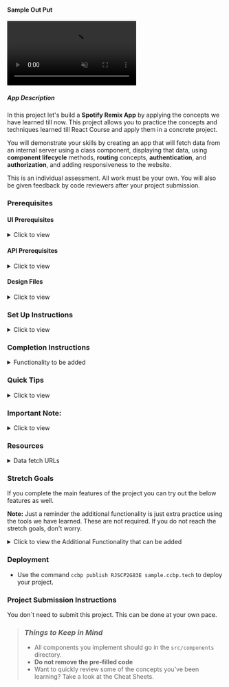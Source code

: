 #### Sample Out Put

<video loop="true" autoplay="autoplay" controls="controls" muted>
  <source src="https://res.cloudinary.com/dmd5feuh9/video/upload/v1635065309/githubpostvideo_phszg8.mp4" type="video/mp4" />
</video>

##### App Description

In this project let's build a **Spotify Remix App** by applying the concepts we have learned till now. This project allows you to practice the concepts and techniques learned till React Course and apply them in a concrete project.

You will demonstrate your skills by creating an app that will fetch data from an internal server using a class component, displaying that data, using **component lifecycle** methods, **routing** concepts, **authentication**, and **authorization**, and adding responsiveness to the website.

This is an individual assessment. All work must be your own. You will also be given feedback by code reviewers after your project submission.

### Prerequisites

#### UI Prerequisites

<details>
<summary>Click to view</summary>

- What is Figma?
  - Figma is a vector graphics editor and prototyping tool which is primarily web-based. You can check more info on the <a href="https://www.figma.com/" target="_blank">Website</a>.
- Create a Free account in Figma
  - Kindly follow the instructions as shown in <a href="https://www.youtube.com/watch?v=hrHL2VLMl7g&t=37s" target="_blank">this</a> video to create a Free Figma account.
- How to Check CSS in Figma?
  - Kindly follow the instructions as shown in <a href="https://www.youtube.com/watch?v=B242nuM3y2s" target="_blank">this</a> video to check CSS in the Figma screen.
- Export Images in Figma screen
  - Kindly follow the instructions as shown in <a href="https://www.youtube.com/watch?v=NpzL1MONwaw" target="_blank">this</a> video to export images from the Figma screen.
  - Check <a href="https://help.trydesignlab.com/hc/en-us/articles/360011010634-How-do-I-export-images-and-PDFs-from-Sketch-or-Figma-in-my-short-course-" target="_blank">this</a> reference docs to export images in Figma screen.

</details>

#### API Prerequisites

<details>
<summary>Click to view</summary>

- Kindly follow this <a href="https://levelup.gitconnected.com/how-to-build-a-spotify-player-with-react-in-15-minutes-7e01991bc4b6" target="_blank">website</a> for creating a spotify account and register your application.

- Refer to the below image to check your **CLIENT ID** : - <img src="https://assets.ccbp.in/frontend/content/react-js/spotify-remix-client-id-info-v0.png" alt="client id" style="width:400px, height:400px" />
</details>

#### Design Files

<details>
<summary>Click to view</summary>

- You can check the **Design Files** for different devices <a href="https://www.figma.com/file/VHD95fQXFwCmwRNyVKbDhz/Spotify_Remix?node-id=0%3A1" target="_blank">here</a>.

</details>

### Set Up Instructions

<details>
<summary>Click to view</summary>

- Download dependencies by running `npm install`
- Start up the app using `npm start`
</details>

### Completion Instructions

<details>
<summary>Functionality to be added</summary>

The app must have the following functionalities

- Login Route
  - Users should be able to log in/logout to their account.
- Users should be able to navigate to Profile/Home/YourMusic/Playlists routes using links in the sidebar.
- When the data is being fetched then the Loading view should be displayed to the user.
- Profile Route
  - Users should be able to see profile photo, name, and followers' details.
  - Users should be able to see the logout button.
  - Users should be able to see **PROFILE** highlighted in the sidebar.
- Home Route
  - Sidebar should contain the application title with logo, Profile, Home, Your Music, and Playlists button
  - Users should be able to navigate to the profile route when clicking on the **Spotify Remix** logo.
  - Users should be able to see a list of Featured Playlists (Ex: Editor Picks) based on the user country and name.
  - Users should be able to see the list of Categories (Ex: Genres and Moods).
  - Users should be able to see the list of New Releases based on the user country.
  - Users should be able to see **HOME** highlighted in the sidebar.
- Specific Playlist Details Route :
  - When a user clicks on any playlist in the list of featured playlists then the user should be able to see the list of songs in that playlist.
  - Users should be able the see the following details(Song Name, Artist Name, Duration of the song)
  - Users should be able to play the song
- Specific Category Playlists Details Route :
  - When a user clicks on any category in the list of categories then the user should be able to see the list of playlists in that category.
  - Users should be able to see the thumbnail and name of the playlist.
  - Specific Album Details Route :
  - When a user clicks on any Album in the list of New Releases then the user should be able to see that Album.
  - Users should be able to see the thumbnail and name of the Album.
  - Users should be able to see the song in that Album
  - Users should be able to play the song.
- Your Music Route
  - Users should be able to see the list of liked songs.
  - Users should be able to play the songs.
  - Users should be able to see Your Music highlighted in the sidebar.
- Playlists Route
  - Users should be able to see the list of your playlists (thumbnail, playlist name, number of tracks).
  - When a user clicks on any playlist in the list of your playlists then the users should be able to see the list of songs in that playlist.
  - Users should be able to see Playlists highlighted in the sidebar.
- When the users enter an invalid route in the URL then the Page not found Route should be displayed.

</details>

### Quick Tips

<details>
<summary>Click to view</summary>

- You can use Moment third party library to format the date
  - Moment <a href="https://www.npmjs.com/package/moment" target="_blank">Documentation</a>
- You can use <a href="https://developer.mozilla.org/en-US/docs/Web/HTML/Element/audio" target="_blank">HTML Audio tags</a> for building the Music Player
  - You can see this <a href="https://pointclearmedia.com/2020/08/27/css-styling-the-audio-element/" target="_blank">Documentation</a> for stylings

</details>

### Important Note:

<details>
<summary>Click to view</summary>

- When you want to showcase your application, you need to give access to users.
- To give access to users, follow these steps mentioned below

  - Open your app in the dashboard - <a href="https://developer.spotify.com/dashboard/applications" target="_blank">Dashboard Link</a>

  - Click the **USERS AND ACCESS** button

  <img src="https://assets.ccbp.in/frontend/content/react-js/spotify-remix-users-and-access-info-v0.png" alt="users and access" style="width:400px, height:400px" />

  - In the **USERS AND ACCESS** page, click the **ADD NEW USER** button to add a user to your application.

  <img src="https://assets.ccbp.in/frontend/content/react-js/spotify-remix-add-new-user-info-v0.png" alt="add new user" style="width:400px, height:400px" />

  - After clicking the **ADD NEW USER** button, a pop-up will be opened. In that pop-up, give the user details like name and email. Make sure you are providing the appropriate email.

  <img src="https://assets.ccbp.in/frontend/content/react-js/spotify-remix-add-new-user-pop-up-info.png" alt="pop up new user" style="width:400px, height:400px" />

  - Fill the details and save them, the user details will appear in the **USERS AND ACCESS** You can add a maximum of 25 users in development mode.

  <img src="https://assets.ccbp.in/frontend/content/react-js/spotify-remix-user-details-info.png" alt="user details" style="width:400px, height:400px" />

- Before deploying your project, change the redirect URL accordingly in `getRedirectURL` function from the path `src/components/LoginForm/index.js` which return when the condition is false

</details>

### Resources

<details>
<summary>Data fetch URLs</summary>

- Login Route:

  - **Note:** Already code has been Pre-filled, Kindly check the code in Login Form Component

    - You should use your Application clientID in place of **clientId** (Follow<a href="https://levelup.gitconnected.com/how-to-build-a-spotify-player-with-react-in-15-minutes-7e01991bc4b6" target="_blank">website</a> to create your own application clientID).
    - You can get the Redirect URL using `getRedirectURL` function. The `redirectUrl` value should be saved in the application's Redirect URIs (Follow this <a href="https://levelup.gitconnected.com/how-to-build-a-spotify-player-with-react-in-15-minutes-7e01991bc4b6" target="_blank">website</a> to save `redirectUrl` value in the application's Redirect URIs).
    - Add the URL which was given as a value for the variable `redirectUrl` to your Application Redirect URIs(Follow API Prerequisites to add Redirect URIs) to redirect after authentication success OR failure
    - When you click on the `LOG IN WITH SPOTIFY` button
      - If you didn’t log in to your Spotify account
        - It will take you to the Spotify login app to log in.
        - It will ask your credentials to log in
        - Once your login process is done it will redirect to the Terms page, and you need to click on the `Agree` button to get the access token.
      - If you’re already login to your Spotify account
        - It will directly redirect to the Terms page, and you need to click on the `Agree` button to get the access token.

  - Get Request Token:

    ```js
    'https://accounts.spotify.com/authorize?client_id=${clientId}&response_type=token&redirect_uri=${redirectUrl}&scope=user-read-private%20user-read-email%20playlist-read-private%20playlist-modify-public%20playlist-modify-private%20user-library-read%20user-library-modify%20user-follow-read%20user-follow-modify&state=34fFs29kd09&show_dialog=true'

    ```

    - Sample response object:

      ```json
      {
        "access_token": "BQBeseFFzfwpW_YaB8QrmT8vaYOb2Ka_uvgf8Q62jIasqo2Bna_bgyliY7N2I4sDB-e4oOv-ECUOfSg6aW_QBTCxTTsRMcCUbT3uHY79xCAFLkNakSXhb6kSS6HYzgXH3hSl9uKwXXHtR0IDvHpxLvcJxgTI1jFN7v-3_2B-O2KtntnagT2MgtrW-TGM3IWu-bczZdrqlZ3VmpyiOx81PKuDfNACR3zPVrjJ8po7jU55WcUF8j0_nWQQ6LShAWpoYzFq_OGQfTDBIwGEqg",
        "expires_in": "3600",
        "state": "34fFs29kd09",
        "token_type": "Bearer"
      }
      ```

- Profile Route:

  - **Note:** Get Access token from Cookies

    ```js
    "const token = Cookies.get('pa_token')"

    ```

  - Get User Information:

    ```js
    'https://api.spotify.com/v1/me'

    ```

  - Sample response object:

    ```json
    {
      "country": "IN",
      "display_name": "Bobby",
      "email": "padalavijayreddy@gmail.com",
      "explicit_content": {
        "filter_enabled": false,
        "filter_locked": false
      },
      "external_urls": {
        "spotify": "https://open.spotify.com/user/tel1grq8ely359wesuv83nezp"
      },
      "followers": {
        "href": null,
        "total": 0
      },
      "href": "https://api.spotify.com/v1/users/tel1grq8ely359wesuv83nezp",
      "id": "tel1grq8ely359wesuv83nezp",
      "images": [],
      "product": "open",
      "type": "user",
      "uri": "spotify:user:tel1grq8ely359wesuv83nezp"
    }
    ```

- Home Route:

  - **Note:**

    - Get Access token from Cookies
    - Get Country name and Time Stamp from Get User Information API

  - Format the Timestamp using a library called <a href="https://www.npmjs.com/package/moment" target="_blank">moment js</a>

    ```js
    "const timeStamp=moment(new Date()).format('YYYY-MM-DDTHH:00:00')"

    ```

  - Get Featured Playlists (Editors Pick):

    ```js
    'https://api.spotify.com/v1/browse/featured-playlists?country=${country}&timestamp=${timestamp}'

    ```

    - Sample response object:

    ```json
    {
        "message" : "Editor's picks",
        "playlists" : {
            "href" : "https://api.spotify.com/v1/browse/featured-playlists?country=IN&timestamp=2021-07-03T11%3A00%3A00&offset=0&limit=20",
            "items" : [
                {
                    "collaborative" : false,
                    "description" : "Hottest Bollywood R&B tunes!",
                    "external_urls" : {
                        "spotify" : "https://open.spotify.com/playlist/37i9dQZF1DXdSavJjIP6Fb"
                    },
                    "href" : "https://api.spotify.com/v1/playlists/37i9dQZF1DXdSavJjIP6Fb",
                    "id" : "37i9dQZF1DXdSavJjIP6Fb",
                    "images" : [ {
                        "height" : null,
                        "url" : "https://i.scdn.co/image/ab67706f000000036caf8c414e0b49f1b5be3e91",
                        "width" : null
                    } ],
                    "name" : "Bollywood R&B",
                    "owner" : {
                        "display_name" : "Spotify",
                        "external_urls" : {
                        "spotify" : "https://open.spotify.com/user/spotify"
                        },
                        "href" : "https://api.spotify.com/v1/users/spotify",
                        "id" : "spotify",
                        "type" : "user",
                        "uri" : "spotify:user:spotify"
                    },
                    "primary_color" : null,
                    "public" : null,
                    "snapshot_id" : "MTYyMzgyNjY1NCwwMDAwMDAxMDAwMDAwMTdhMTM5YzY0NzAwMDAwMDE3MTM0MmFmMTgz",
                    "tracks" : {
                        "href" : "https://api.spotify.com/v1/playlists/37i9dQZF1DXdSavJjIP6Fb/tracks",
                        "total" : 30
                    },
                    "type" : "playlist",
                    "uri" : "spotify:playlist:37i9dQZF1DXdSavJjIP6Fb"
                },
                ....
            ],
            "limit" : 20,
            "next" : null,
            "offset" : 0,
            "previous" : null,
            "total" : 15
        }
    }
    ```

  - Get Browse Categories (Genres & Moods):

  ```js
  'https://api.spotify.com/v1/browse/categories'

  ```

  - Sample response object:

  ```json
  {
      "categories" : {
          "href" : "https://api.spotify.com/v1/browse/categories?offset=0&limit=20",
          "items" : [
              {
                  "href" : "https://api.spotify.com/v1/browse/categories/toplists",
                  "icons" : [ {
                      "height" : 275,
                      "url" : "https://t.scdn.co/media/derived/toplists_11160599e6a04ac5d6f2757f5511778f_0_0_275_275.jpg",
                      "width" : 275
                  } ],
                  "id" : "toplists",
                  "name" : "Top Lists"
              },
              ....
          ],
          "limit" : 20,
          "next" : "https://api.spotify.com/v1/browse/categories?offset=20&limit=20",
          "offset" : 0,
          "previous" : null,
          "total" : 58
      }
  }
  ```

  - Get New Releases:

    - **Note:** Get User Country Code from getting User Information API

  ```js
  'https://api.spotify.com/v1/browse/new-releases?country=${getUserCountry}'

  ```

  - Sample response object:

  ```json
      {
          "albums" : {
              "href" : "https://api.spotify.com/v1/browse/new-releases?country=IN&offset=0&limit=20",
              "items" : [
                  {
                      "album_type" : "single",
                      "artists" : [ {
                          "external_urls" : {
                          "spotify" : "https://open.spotify.com/artist/7gXy60xRcwYujBFoYHnR2O"
                          },
                          "href" : "https://api.spotify.com/v1/artists/7gXy60xRcwYujBFoYHnR2O",
                          "id" : "7gXy60xRcwYujBFoYHnR2O",
                          "name" : "Big Red Machine",
                          "type" : "artist",
                          "uri" : "spotify:artist:7gXy60xRcwYujBFoYHnR2O"
                      }, {
                          "external_urls" : {
                          "spotify" : "https://open.spotify.com/artist/06HL4z0CvFAxyc27GXpf02"
                          },
                          "href" : "https://api.spotify.com/v1/artists/06HL4z0CvFAxyc27GXpf02",
                          "id" : "06HL4z0CvFAxyc27GXpf02",
                          "name" : "Taylor Swift",
                          "type" : "artist",
                          "uri" : "spotify:artist:06HL4z0CvFAxyc27GXpf02"
                      } ],
                      "available_markets" : [ "AD", "AE", "AG", "AL", "AM", "AO", "AR", "AT", "AU", "AZ", "BA", "BB", "BD", "BE", "BF", "BG", "BH", "BI", "BJ", "BN", "BO", "BR", "BS", "BT", "BW", "BY", "BZ", "CA", "CH", "CI", "CL", "CM", "CO", "CR", "CV", "CW", "CY", "CZ", "DE", "DJ", "DK", "DM", "DO", "DZ", "EC", "EE", "EG", "ES", "FI", "FJ", "FM", "FR", "GA", "GB", "GD", "GE", "GH", "GM", "GN", "GQ", "GR", "GT", "GW", "GY", "HK", "HN", "HR", "HT", "HU", "ID", "IE", "IL", "IN", "IS", "IT", "JM", "JO", "JP", "KE", "KG", "KH", "KI", "KM", "KN", "KR", "KW", "KZ", "LA", "LB", "LC", "LI", "LK", "LR", "LS", "LT", "LU", "LV", "MA", "MC", "MD", "ME", "MG", "MH", "MK", "ML", "MN", "MO", "MR", "MT", "MU", "MV", "MW", "MX", "MY", "MZ", "NA", "NE", "NG", "NI", "NL", "NO", "NP", "NR", "NZ", "OM", "PA", "PE", "PG", "PH", "PK", "PL", "PS", "PT", "PW", "PY", "QA", "RO", "RS", "RU", "RW", "SA", "SB", "SC", "SE", "SG", "SI", "SK", "SL", "SM", "SN", "SR", "ST", "SV", "SZ", "TD", "TG", "TH", "TL", "TN", "TO", "TR", "TT", "TV", "TW", "TZ", "UA", "UG", "US", "UY", "UZ", "VC", "VN", "VU", "WS", "XK", "ZA", "ZM", "ZW" ],
                      "external_urls" : {
                          "spotify" : "https://open.spotify.com/album/4kD0pFwhEjEiF9pwUwkpNo"
                      },
                      "href" : "https://api.spotify.com/v1/albums/4kD0pFwhEjEiF9pwUwkpNo",
                      "id" : "4kD0pFwhEjEiF9pwUwkpNo",
                      "images" : [ {
                          "height" : 640,
                          "url" : "https://i.scdn.co/image/ab67616d0000b273b8abc4de41be8b3158a4ef40",
                          "width" : 640
                      }, {
                          "height" : 300,
                          "url" : "https://i.scdn.co/image/ab67616d00001e02b8abc4de41be8b3158a4ef40",
                          "width" : 300
                      }, {
                          "height" : 64,
                          "url" : "https://i.scdn.co/image/ab67616d00004851b8abc4de41be8b3158a4ef40",
                          "width" : 64
                      } ],
                      "name" : "Renegade (feat. Taylor Swift)",
                      "release_date" : "2021-07-02",
                      "release_date_precision" : "day",
                      "total_tracks" : 3,
                      "type" : "album",
                      "uri" : "spotify:album:4kD0pFwhEjEiF9pwUwkpNo"
                  },
                  ....
              ],
              "limit" : 20,
              "next" : "https://api.spotify.com/v1/browse/new-releases?country=IN&offset=20&limit=20",
              "offset" : 0,
              "previous" : null,
              "total" : 100
      }
  ```

- Specific Playlist Details Route :

  - **Note:** The value of the API id should be the `id` value of each playlist

    ```js
    'https://api.spotify.com/v1/users/spotify/playlists/${id}'

    ```

    - Sample response object:

    ```json
    {
        "collaborative" : false,
        "description": "From India to MENA, these hits will make you dance.",
        "external_urls" : {
            "spotify" : "https://open.spotify.com/playlist/37i9dQZF1DX7cLxqtNO3zl"
        },
        "followers" : {
            "href" : null,
            "total" : 47628
        },
        "href" : "https://api.spotify.com/v1/playlists/37i9dQZF1DX7cLxqtNO3zl",
        "id" : "37i9dQZF1DX7cLxqtNO3zl",
        "images" : [ {
            "height" : null,
            "url" : "https://i.scdn.co/image/ab67706f0000000384696e0bd9318a598cc9373d",
            "width" : null
        } ],
        "name" : "Bollywood Araby",
        "owner" : {
            "display_name" : "Spotify",
            "external_urls" : {
            "spotify" : "https://open.spotify.com/user/spotify"
            },
            "href" : "https://api.spotify.com/v1/users/spotify",
            "id" : "spotify",
            "type" : "user",
            "uri" : "spotify:user:spotify"
        },
        "primary_color" : "#ffffff",
        "public" : false,
        "snapshot_id" : "MTYyNTI5NDQ3MiwwMDAwMDAwMGJiYzUwMjlhMGNjZWVlYTgxYTUyY2I0MTc1MjBjMmUy",
        "tracks" : {
            "href" : "https://api.spotify.com/v1/playlists/37i9dQZF1DX7cLxqtNO3zl/tracks?offset=0&limit=100",
            "items" : [
                {
                    "added_at" : "2021-06-03T19:23:39Z",
                    "added_by" : {
                        "external_urls" : {
                        "spotify" : "https://open.spotify.com/user/"
                        },
                        "href" : "https://api.spotify.com/v1/users/",
                        "id" : "",
                        "type" : "user",
                        "uri" : "spotify:user:"
                    },
                    "is_local" : false,
                    "primary_color" : null,
                    "track" : {
                        "album" : {
                        "album_type" : "single",
                        "artists" : [ {
                            "external_urls" : {
                            "spotify" : "https://open.spotify.com/artist/0LyfQWJT6nXafLPZqxe9Of"
                            },
                            "href" : "https://api.spotify.com/v1/artists/0LyfQWJT6nXafLPZqxe9Of",
                            "id" : "0LyfQWJT6nXafLPZqxe9Of",
                            "name" : "Various Artists",
                            "type" : "artist",
                            "uri" : "spotify:artist:0LyfQWJT6nXafLPZqxe9Of"
                        } ],
                        "available_markets" : [ "AD", "AE", "AG", "AL", "AM", "AO", "AR", "AT", "AU", "AZ", "BA", "BB", "BD", "BE", "BF", "BG", "BH", "BI", "BJ", "BN", "BO", "BR", "BS", "BT", "BW", "BY", "BZ", "CA", "CH", "CI", "CL", "CM", "CO", "CR", "CV", "CW", "CY", "CZ", "DE", "DJ", "DK", "DM", "DO", "DZ", "EC", "EE", "EG", "ES", "FI", "FJ", "FM", "FR", "GA", "GB", "GD", "GE", "GH", "GM", "GN", "GQ", "GR", "GT", "GW", "GY", "HK", "HN", "HR", "HT", "HU", "ID", "IE", "IL", "IN", "IS", "IT", "JM", "JO", "JP", "KE", "KG", "KH", "KI", "KM", "KN", "KR", "KW", "KZ", "LA", "LB", "LC", "LI", "LK", "LR", "LS", "LT", "LU", "LV", "MA", "MC", "MD", "ME", "MG", "MH", "MK", "ML", "MN", "MO", "MR", "MT", "MU", "MV", "MW", "MX", "MY", "MZ", "NA", "NE", "NG", "NI", "NL", "NO", "NP", "NR", "NZ", "OM", "PA", "PE", "PG", "PH", "PK", "PL", "PS", "PT", "PW", "PY", "QA", "RO", "RS", "RU", "RW", "SA", "SB", "SC", "SE", "SG", "SI", "SK", "SL", "SM", "SN", "SR", "ST", "SV", "SZ", "TD", "TG", "TH", "TL", "TN", "TO", "TR", "TT", "TV", "TW", "TZ", "UA", "UG", "US", "UY", "UZ", "VC", "VN", "VU", "WS", "XK", "ZA", "ZM", "ZW" ],
                        "external_urls" : {
                            "spotify" : "https://open.spotify.com/album/7IfUPFe5MSwcAp2Vw8ohF5"
                        },
                        "href" : "https://api.spotify.com/v1/albums/7IfUPFe5MSwcAp2Vw8ohF5",
                        "id" : "7IfUPFe5MSwcAp2Vw8ohF5",
                        "images" : [ {
                            "height" : 640,
                            "url" : "https://i.scdn.co/image/ab67616d0000b273bd04f8c4ddaa8586e3f1505d",
                            "width" : 640
                        }, {
                            "height" : 300,
                            "url" : "https://i.scdn.co/image/ab67616d00001e02bd04f8c4ddaa8586e3f1505d",
                            "width" : 300
                        }, {
                            "height" : 64,
                            "url" : "https://i.scdn.co/image/ab67616d00004851bd04f8c4ddaa8586e3f1505d",
                            "width" : 64
                        } ],
                        "name" : "BurjKhalifa (From \"Laxmii\")",
                        "release_date" : "2020-10-18",
                        "release_date_precision" : "day",
                        "total_tracks" : 1,
                        "type" : "album",
                        "uri" : "spotify:album:7IfUPFe5MSwcAp2Vw8ohF5"
                        },
                        "artists" : [ {
                        "external_urls" : {
                            "spotify" : "https://open.spotify.com/artist/5EXIQQjCaCnRPJ68SxYURB"
                        },
                        "href" : "https://api.spotify.com/v1/artists/5EXIQQjCaCnRPJ68SxYURB",
                        "id" : "5EXIQQjCaCnRPJ68SxYURB",
                        "name" : "Shashi",
                        "type" : "artist",
                        "uri" : "spotify:artist:5EXIQQjCaCnRPJ68SxYURB"
                        }, {
                        "external_urls" : {
                            "spotify" : "https://open.spotify.com/artist/6xElGyunMSlnuJ2vabDUWA"
                        },
                        "href" : "https://api.spotify.com/v1/artists/6xElGyunMSlnuJ2vabDUWA",
                        "id" : "6xElGyunMSlnuJ2vabDUWA",
                        "name" : "DJ Khushi",
                        "type" : "artist",
                        "uri" : "spotify:artist:6xElGyunMSlnuJ2vabDUWA"
                        }, {
                        "external_urls" : {
                            "spotify" : "https://open.spotify.com/artist/3tPQOjkxO3mrYrrgkTeXgH"
                        },
                        "href" : "https://api.spotify.com/v1/artists/3tPQOjkxO3mrYrrgkTeXgH",
                        "id" : "3tPQOjkxO3mrYrrgkTeXgH",
                        "name" : "Nikhita Gandhi",
                        "type" : "artist",
                        "uri" : "spotify:artist:3tPQOjkxO3mrYrrgkTeXgH"
                        }, {
                        "external_urls" : {
                            "spotify" : "https://open.spotify.com/artist/4x4Q6d60hC0ZuLloMeCLoS"
                        },
                        "href" : "https://api.spotify.com/v1/artists/4x4Q6d60hC0ZuLloMeCLoS",
                        "id" : "4x4Q6d60hC0ZuLloMeCLoS",
                        "name" : "Madhubanti",
                        "type" : "artist",
                        "uri" : "spotify:artist:4x4Q6d60hC0ZuLloMeCLoS"
                        } ],
                        "available_markets" : [ "AD", "AE", "AG", "AL", "AM", "AO", "AR", "AT", "AU", "AZ", "BA", "BB", "BD", "BE", "BF", "BG", "BH", "BI", "BJ", "BN", "BO", "BR", "BS", "BT", "BW", "BY", "BZ", "CA", "CH", "CI", "CL", "CM", "CO", "CR", "CV", "CW", "CY", "CZ", "DE", "DJ", "DK", "DM", "DO", "DZ", "EC", "EE", "EG", "ES", "FI", "FJ", "FM", "FR", "GA", "GB", "GD", "GE", "GH", "GM", "GN", "GQ", "GR", "GT", "GW", "GY", "HK", "HN", "HR", "HT", "HU", "ID", "IE", "IL", "IN", "IS", "IT", "JM", "JO", "JP", "KE", "KG", "KH", "KI", "KM", "KN", "KR", "KW", "KZ", "LA", "LB", "LC", "LI", "LK", "LR", "LS", "LT", "LU", "LV", "MA", "MC", "MD", "ME", "MG", "MH", "MK", "ML", "MN", "MO", "MR", "MT", "MU", "MV", "MW", "MX", "MY", "MZ", "NA", "NE", "NG", "NI", "NL", "NO", "NP", "NR", "NZ", "OM", "PA", "PE", "PG", "PH", "PK", "PL", "PS", "PT", "PW", "PY", "QA", "RO", "RS", "RU", "RW", "SA", "SB", "SC", "SE", "SG", "SI", "SK", "SL", "SM", "SN", "SR", "ST", "SV", "SZ", "TD", "TG", "TH", "TL", "TN", "TO", "TR", "TT", "TV", "TW", "TZ", "UA", "UG", "US", "UY", "UZ", "VC", "VN", "VU", "WS", "XK", "ZA", "ZM", "ZW" ],
                        "disc_number" : 1,
                        "duration_ms" : 187570,
                        "episode" : false,
                        "explicit" : false,
                        "external_ids" : {
                        "isrc" : "INZ031408360"
                        },
                        "external_urls" : {
                        "spotify" : "https://open.spotify.com/track/3ZVKI8jix6PjEFx2xFBFhz"
                        },
                        "href" : "https://api.spotify.com/v1/tracks/3ZVKI8jix6PjEFx2xFBFhz",
                        "id" : "3ZVKI8jix6PjEFx2xFBFhz",
                        "is_local" : false,
                        "name" : "BurjKhalifa (From \"Laxmii\")",
                        "popularity" : 67,
                        "preview_url" : "https://p.scdn.co/mp3-preview/db40ab496ac6cbfdc8b87e8ecf2032b18073b1e5?cid=f25d283eae8046588034aee0a42c0f31",
                        "track" : true,
                        "track_number" : 1,
                        "type" : "track",
                        "uri" : "spotify:track:3ZVKI8jix6PjEFx2xFBFhz"
                    },
                    "video_thumbnail" : {
                        "url" : null
                    }
                },
                ....
            ],
            "limit" : 100,
            "next" : null,
            "offset" : 0,
            "previous" : null,
            "total" : 50
            },
        "type" : "playlist",
        "uri" : "spotify:playlist:37i9dQZF1DX7cLxqtNO3zl"
    }
    ```

    - You can get the song url from the key `preview_url`. this key value is present inside items object that is received as a part of the response for the Specific Playlist API

    - For example in above response

    ```json
        {
        ....
        "tracks" : {
            ....
            "items" : [
                {
                    ....
                    "track" : {
                        ....
                        "preview_url" : "https://p.scdn.co/mp3-preview/db40ab496ac6cbfdc8b87e8ecf2032b18073b1e5?cid=f25d283eae8046588034aee0a42c0f31",
                        ....
                    },
                    ....
                },
                ....
            ],
            ....
            },
            ....
    }
    ```

- Specific Category Playlists Details Route :

  - **Note:**

    - The value of the category id should be given in the place of `id`

  - Get User Country Code from Get UserInfo API

    ```js
    'https://api.spotify.com/v1/browse/categories/${id}/playlists?country=${getUserCountry}'

    ```

    - Sample response object:

    ```json
    {
        "playlists" : {
            "href" : "https://api.spotify.com/v1/browse/categories/toplists/playlists?country=IN&offset=0&limit=20",
            "items" : [
                {
                    "collaborative" : false,
                    "description": "Doja Cat & The Weeknd are on top of the Hottest 50!",
                    "external_urls" : {
                        "spotify" : "https://open.spotify.com/playlist/37i9dQZF1DXcBWIGoYBM5M"
                    },
                    "href" : "https://api.spotify.com/v1/playlists/37i9dQZF1DXcBWIGoYBM5M",
                    "id" : "37i9dQZF1DXcBWIGoYBM5M",
                    "images" : [ {
                        "height" : null,
                        "url" : "https://i.scdn.co/image/ab67706f0000000324cee63f23e9ec905dbcb3b0",
                        "width" : null
                    } ],
                    "name" : "Today's Top Hits",
                    "owner" : {
                        "display_name" : "Spotify",
                        "external_urls" : {
                        "spotify" : "https://open.spotify.com/user/spotify"
                        },
                        "href" : "https://api.spotify.com/v1/users/spotify",
                        "id" : "spotify",
                        "type" : "user",
                        "uri" : "spotify:user:spotify"
                    },
                    "primary_color" : null,
                    "public" : null,
                    "snapshot_id" : "MTYyNTE5ODQwMCwwMDAwMDRjMTAwMDAwMTdhNjU1ZjkyY2YwMDAwMDE3YTY0OWRhYmYw",
                    "tracks" : {
                        "href" : "https://api.spotify.com/v1/playlists/37i9dQZF1DXcBWIGoYBM5M/tracks",
                        "total" : 50
                    },
                    "type" : "playlist",
                    "uri" : "spotify:playlist:37i9dQZF1DXcBWIGoYBM5M"
                },
                ....
            ],
            "limit" : 20,
            "next" : null,
            "offset" : 0,
            "previous" : null,
            "total" : 13
        }
    }
    ```

- Specific Album Details Route :

  - **Note:** The value of the album id should be given in the place of `id`

    ```js
    'https://api.spotify.com/v1/albums/${id}'

    ```

    - Sample response object:

    ```json
    {
        "album_type" : "single",
        "artists" : [
            {
                "external_urls" : {
                "spotify" : "https://open.spotify.com/artist/7gXy60xRcwYujBFoYHnR2O"
                },
                "href" : "https://api.spotify.com/v1/artists/7gXy60xRcwYujBFoYHnR2O",
                "id" : "7gXy60xRcwYujBFoYHnR2O",
                "name" : "Big Red Machine",
                "type" : "artist",
                "uri" : "spotify:artist:7gXy60xRcwYujBFoYHnR2O"
            },
            ....
        ],
        "available_markets" : [ "AD", "AE", "AG", "AL", "AM", "AO", "AR", "AT", "AU", "AZ", "BA", "BB", "BD", "BE", "BF", "BG", "BH", "BI", "BJ", "BN", "BO", "BR", "BS", "BT", "BW", "BY", "BZ", "CA", "CH", "CI", "CL", "CM", "CO", "CR", "CV", "CW", "CY", "CZ", "DE", "DJ", "DK", "DM", "DO", "DZ", "EC", "EE", "EG", "ES", "FI", "FJ", "FM", "FR", "GA", "GB", "GD", "GE", "GH", "GM", "GN", "GQ", "GR", "GT", "GW", "GY", "HK", "HN", "HR", "HT", "HU", "ID", "IE", "IL", "IN", "IS", "IT", "JM", "JO", "JP", "KE", "KG", "KH", "KI", "KM", "KN", "KR", "KW", "KZ", "LA", "LB", "LC", "LI", "LK", "LR", "LS", "LT", "LU", "LV", "MA", "MC", "MD", "ME", "MG", "MH", "MK", "ML", "MN", "MO", "MR", "MT", "MU", "MV", "MW", "MX", "MY", "MZ", "NA", "NE", "NG", "NI", "NL", "NO", "NP", "NR", "NZ", "OM", "PA", "PE", "PG", "PH", "PK", "PL", "PS", "PT", "PW", "PY", "QA", "RO", "RS", "RU", "RW", "SA", "SB", "SC", "SE", "SG", "SI", "SK", "SL", "SM", "SN", "SR", "ST", "SV", "SZ", "TD", "TG", "TH", "TL", "TN", "TO", "TR", "TT", "TV", "TW", "TZ", "UA", "UG", "US", "UY", "UZ", "VC", "VN", "VU", "WS", "XK", "ZA", "ZM", "ZW" ],
        "copyrights" : [ {
            "text" : "2021 Jagjaguwar / 37d03d",
            "type" : "C"
        }, {
            "text" : "2021 Jagjaguwar / 37d03d",
            "type" : "P"
        } ],
        "external_ids" : {
            "upc" : "617308011296"
        },
        "external_urls" : {
            "spotify" : "https://open.spotify.com/album/4kD0pFwhEjEiF9pwUwkpNo"
        },
        "genres" : [ ],
        "href" : "https://api.spotify.com/v1/albums/4kD0pFwhEjEiF9pwUwkpNo",
        "id" : "4kD0pFwhEjEiF9pwUwkpNo",
        "images" : [ {
            "height" : 640,
            "url" : "https://i.scdn.co/image/ab67616d0000b273b8abc4de41be8b3158a4ef40",
            "width" : 640
        }, {
            "height" : 300,
            "url" : "https://i.scdn.co/image/ab67616d00001e02b8abc4de41be8b3158a4ef40",
            "width" : 300
        }, {
            "height" : 64,
            "url" : "https://i.scdn.co/image/ab67616d00004851b8abc4de41be8b3158a4ef40",
            "width" : 64
        } ],
        "label" : "Jagjaguwar",
        "name" : "Renegade (feat. Taylor Swift)",
        "popularity" : 0,
        "release_date" : "2021-07-02",
        "release_date_precision" : "day",
        "total_tracks" : 3,
        "tracks" : {
            "href" : "https://api.spotify.com/v1/albums/4kD0pFwhEjEiF9pwUwkpNo/tracks?offset=0&limit=50",
            "items" : [
                {
                    "artists" : [ {
                        "external_urls" : {
                        "spotify" : "https://open.spotify.com/artist/7gXy60xRcwYujBFoYHnR2O"
                        },
                        "href" : "https://api.spotify.com/v1/artists/7gXy60xRcwYujBFoYHnR2O",
                        "id" : "7gXy60xRcwYujBFoYHnR2O",
                        "name" : "Big Red Machine",
                        "type" : "artist",
                        "uri" : "spotify:artist:7gXy60xRcwYujBFoYHnR2O"
                    }, {
                        "external_urls" : {
                        "spotify" : "https://open.spotify.com/artist/06HL4z0CvFAxyc27GXpf02"
                        },
                        "href" : "https://api.spotify.com/v1/artists/06HL4z0CvFAxyc27GXpf02",
                        "id" : "06HL4z0CvFAxyc27GXpf02",
                        "name" : "Taylor Swift",
                        "type" : "artist",
                        "uri" : "spotify:artist:06HL4z0CvFAxyc27GXpf02"
                    } ],
                    "available_markets" : [ "AD", "AE", "AG", "AL", "AM", "AO", "AR", "AT", "AU", "AZ", "BA", "BB", "BD", "BE", "BF", "BG", "BH", "BI", "BJ", "BN", "BO", "BR", "BS", "BT", "BW", "BY", "BZ", "CA", "CH", "CI", "CL", "CM", "CO", "CR", "CV", "CW", "CY", "CZ", "DE", "DJ", "DK", "DM", "DO", "DZ", "EC", "EE", "EG", "ES", "FI", "FJ", "FM", "FR", "GA", "GB", "GD", "GE", "GH", "GM", "GN", "GQ", "GR", "GT", "GW", "GY", "HK", "HN", "HR", "HT", "HU", "ID", "IE", "IL", "IN", "IS", "IT", "JM", "JO", "JP", "KE", "KG", "KH", "KI", "KM", "KN", "KR", "KW", "KZ", "LA", "LB", "LC", "LI", "LK", "LR", "LS", "LT", "LU", "LV", "MA", "MC", "MD", "ME", "MG", "MH", "MK", "ML", "MN", "MO", "MR", "MT", "MU", "MV", "MW", "MX", "MY", "MZ", "NA", "NE", "NG", "NI", "NL", "NO", "NP", "NR", "NZ", "OM", "PA", "PE", "PG", "PH", "PK", "PL", "PS", "PT", "PW", "PY", "QA", "RO", "RS", "RU", "RW", "SA", "SB", "SC", "SE", "SG", "SI", "SK", "SL", "SM", "SN", "SR", "ST", "SV", "SZ", "TD", "TG", "TH", "TL", "TN", "TO", "TR", "TT", "TV", "TW", "TZ", "UA", "UG", "US", "UY", "UZ", "VC", "VN", "VU", "WS", "XK", "ZA", "ZM", "ZW" ],
                    "disc_number" : 1,
                    "duration_ms" : 254466,
                    "explicit" : false,
                    "external_urls" : {
                        "spotify" : "https://open.spotify.com/track/1aU1wpYBSpP0M6IiihY5Ue"
                    },
                    "href" : "https://api.spotify.com/v1/tracks/1aU1wpYBSpP0M6IiihY5Ue",
                    "id" : "1aU1wpYBSpP0M6IiihY5Ue",
                    "is_local" : false,
                    "name" : "Renegade (feat. Taylor Swift)",
                    "preview_url" : "https://p.scdn.co/mp3-preview/e3b1851865f3ee5f213dfd8d950e344e6b14ec8c?cid=f25d283eae8046588034aee0a42c0f31",
                    "track_number" : 1,
                    "type" : "track",
                    "uri" : "spotify:track:1aU1wpYBSpP0M6IiihY5Ue"
                },
                ....
            ],
            "limit" : 50,
            "next" : null,
            "offset" : 0,
            "previous" : null,
            "total" : 3
        },
        "type" : "album",
        "uri" : "spotify:album:4kD0pFwhEjEiF9pwUwkpNo"
    }
    ```

- Your Music Route :

  - **Note:** In this API you will get your liked songs as response, you should like a few songs in your account to see the list of liked songs, you can access the list of liked songs from the response using the key `items`.

  ```js
  'https://api.spotify.com/v1/me/tracks'

  ```

  - Sample response object:

  ```json
  {
      "href" : "https://api.spotify.com/v1/me/tracks?offset=0&limit=20",
      "items" : [
          {
              "added_at" : "2021-07-02T09:42:53Z",
              "track" : {
              "album" : {
                  "album_type" : "single",
                  "artists" : [ {
                  "external_urls" : {
                      "spotify" : "https://open.spotify.com/artist/4A2XSc4OJjuPY4l6NjnrDj"
                  },
                  "href" : "https://api.spotify.com/v1/artists/4A2XSc4OJjuPY4l6NjnrDj",
                  "id" : "4A2XSc4OJjuPY4l6NjnrDj",
                  "name" : "Ram Miriyala",
                  "type" : "artist",
                  "uri" : "spotify:artist:4A2XSc4OJjuPY4l6NjnrDj"
                  } ],
                  "available_markets" : [ "AD", "AE", "AG", "AL", "AM", "AO", "AR", "AT", "AU", "AZ", "BA", "BB", "BD", "BE", "BF", "BG", "BH", "BI", "BJ", "BN", "BO", "BR", "BS", "BT", "BW", "BY", "BZ", "CA", "CH", "CI", "CL", "CM", "CO", "CR", "CV", "CW", "CY", "CZ", "DE", "DJ", "DK", "DM", "DO", "DZ", "EC", "EE", "EG", "ES", "FI", "FJ", "FM", "FR", "GA", "GB", "GD", "GE", "GH", "GM", "GN", "GQ", "GR", "GT", "GW", "GY", "HK", "HN", "HR", "HT", "HU", "ID", "IE", "IL", "IN", "IS", "IT", "JM", "JO", "JP", "KE", "KG", "KH", "KI", "KM", "KN", "KR", "KW", "KZ", "LA", "LB", "LC", "LI", "LK", "LR", "LS", "LT", "LU", "LV", "MA", "MC", "MD", "ME", "MG", "MH", "MK", "ML", "MN", "MO", "MR", "MT", "MU", "MV", "MW", "MX", "MY", "MZ", "NA", "NE", "NG", "NI", "NL", "NO", "NP", "NR", "NZ", "OM", "PA", "PE", "PG", "PH", "PK", "PL", "PS", "PT", "PW", "PY", "QA", "RO", "RS", "RU", "RW", "SA", "SB", "SC", "SE", "SG", "SI", "SK", "SL", "SM", "SN", "SR", "ST", "SV", "SZ", "TD", "TG", "TH", "TL", "TN", "TO", "TR", "TT", "TV", "TW", "TZ", "UA", "UG", "US", "UY", "UZ", "VC", "VN", "VU", "WS", "XK", "ZA", "ZM", "ZW" ],
                  "external_urls" : {
                  "spotify" : "https://open.spotify.com/album/16FbjE4zTKmqoa9DOt4lrs"
                  },
                  "href" : "https://api.spotify.com/v1/albums/16FbjE4zTKmqoa9DOt4lrs",
                  "id" : "16FbjE4zTKmqoa9DOt4lrs",
                  "images" : [ {
                  "height" : 640,
                  "url" : "https://i.scdn.co/image/ab67616d0000b27322f35b0b1851208dd08f4a78",
                  "width" : 640
                  }, {
                  "height" : 300,
                  "url" : "https://i.scdn.co/image/ab67616d00001e0222f35b0b1851208dd08f4a78",
                  "width" : 300
                  }, {
                  "height" : 64,
                  "url" : "https://i.scdn.co/image/ab67616d0000485122f35b0b1851208dd08f4a78",
                  "width" : 64
                  } ],
                  "name" : "Gully Rowdy",
                  "release_date" : "2021-05-07",
                  "release_date_precision" : "day",
                  "total_tracks" : 1,
                  "type" : "album",
                  "uri" : "spotify:album:16FbjE4zTKmqoa9DOt4lrs"
              },
              "artists" : [ {
                  "external_urls" : {
                  "spotify" : "https://open.spotify.com/artist/4A2XSc4OJjuPY4l6NjnrDj"
                  },
                  "href" : "https://api.spotify.com/v1/artists/4A2XSc4OJjuPY4l6NjnrDj",
                  "id" : "4A2XSc4OJjuPY4l6NjnrDj",
                  "name" : "Ram Miriyala",
                  "type" : "artist",
                  "uri" : "spotify:artist:4A2XSc4OJjuPY4l6NjnrDj"
              } ],
              "available_markets" : [ "AD", "AE", "AG", "AL", "AM", "AO", "AR", "AT", "AU", "AZ", "BA", "BB", "BD", "BE", "BF", "BG", "BH", "BI", "BJ", "BN", "BO", "BR", "BS", "BT", "BW", "BY", "BZ", "CA", "CH", "CI", "CL", "CM", "CO", "CR", "CV", "CW", "CY", "CZ", "DE", "DJ", "DK", "DM", "DO", "DZ", "EC", "EE", "EG", "ES", "FI", "FJ", "FM", "FR", "GA", "GB", "GD", "GE", "GH", "GM", "GN", "GQ", "GR", "GT", "GW", "GY", "HK", "HN", "HR", "HT", "HU", "ID", "IE", "IL", "IN", "IS", "IT", "JM", "JO", "JP", "KE", "KG", "KH", "KI", "KM", "KN", "KR", "KW", "KZ", "LA", "LB", "LC", "LI", "LK", "LR", "LS", "LT", "LU", "LV", "MA", "MC", "MD", "ME", "MG", "MH", "MK", "ML", "MN", "MO", "MR", "MT", "MU", "MV", "MW", "MX", "MY", "MZ", "NA", "NE", "NG", "NI", "NL", "NO", "NP", "NR", "NZ", "OM", "PA", "PE", "PG", "PH", "PK", "PL", "PS", "PT", "PW", "PY", "QA", "RO", "RS", "RU", "RW", "SA", "SB", "SC", "SE", "SG", "SI", "SK", "SL", "SM", "SN", "SR", "ST", "SV", "SZ", "TD", "TG", "TH", "TL", "TN", "TO", "TR", "TT", "TV", "TW", "TZ", "UA", "UG", "US", "UY", "UZ", "VC", "VN", "VU", "WS", "XK", "ZA", "ZM", "ZW" ],
              "disc_number" : 1,
              "duration_ms" : 226083,
              "explicit" : false,
              "external_ids" : {
                  "isrc" : "INM5B2107760"
              },
              "external_urls" : {
                  "spotify" : "https://open.spotify.com/track/6qNCPMFrXaeVQuA3QFZ4F1"
              },
              "href" : "https://api.spotify.com/v1/tracks/6qNCPMFrXaeVQuA3QFZ4F1",
              "id" : "6qNCPMFrXaeVQuA3QFZ4F1",
              "is_local" : false,
              "name" : "Puttene Prema",
              "popularity" : 47,
              "preview_url" : "https://p.scdn.co/mp3-preview/8857fab350b39595c912e6913d2f0f1c8826a4d1?cid=f25d283eae8046588034aee0a42c0f31",
              "track_number" : 1,
              "type" : "track",
              "uri" : "spotify:track:6qNCPMFrXaeVQuA3QFZ4F1"
              }
          },
          ....
      ],
      "limit" : 20,
      "next" : "https://api.spotify.com/v1/browse/categories?offset=20&limit=20",
      "offset" : 0,
      "previous" : null,
      "total" : 58
  }
  ```

- Playlists Route :

  - **Note:**

    - Get User Name from Get UserInfo API
    - In this API you will get your playlists as response, you should add a few playlists in your account to see the list of playlists, you can access the list of playlists from the response using the key `items`.

    ```js
    'https://api.spotify.com/v1/users/${username}/playlists?limit=50'

    ```

    - Sample response object:

    ```json
    {
        "href" : "https://api.spotify.com/v1/users/tel1grq8ely359wesuv83nezp/playlists?offset=0&limit=50",
        "items" : [
            {
                "collaborative" : false,
                "description" : "",
                "external_urls" : {
                "spotify" : "https://open.spotify.com/playlist/12zGJe6oEH6ow3ZPPlZjHW"
                },
                "href" : "https://api.spotify.com/v1/playlists/12zGJe6oEH6ow3ZPPlZjHW",
                "id" : "12zGJe6oEH6ow3ZPPlZjHW",
                "images" : [ ],
                "name" : "My Playlist #2",
                "owner" : {
                "display_name" : "Bobby",
                "external_urls" : {
                    "spotify" : "https://open.spotify.com/user/tel1grq8ely359wesuv83nezp"
                },
                "href" : "https://api.spotify.com/v1/users/tel1grq8ely359wesuv83nezp",
                "id" : "tel1grq8ely359wesuv83nezp",
                "type" : "user",
                "uri" : "spotify:user:tel1grq8ely359wesuv83nezp"
                },
                "primary_color" : null,
                "public" : false,
                "snapshot_id" : "MSw4YWFiNWI5NTYyZTEwN2FmMDY5MTBhNDJlYzZmMjAyMjQ2OTcxOWFm",
                "tracks" : {
                "href" : "https://api.spotify.com/v1/playlists/12zGJe6oEH6ow3ZPPlZjHW/tracks",
                "total" : 0
                },
                "type" : "playlist",
                "uri" : "spotify:playlist:12zGJe6oEH6ow3ZPPlZjHW"
            },
            ....
        ],
        "limit" : 20,
        "next" : "https://api.spotify.com/v1/browse/categories?offset=20&limit=20",
        "offset" : 0,
        "previous" : null,
        "total" : 58
    }
    ```

- Get Search Results :

  - **Note:** The value of the search input should be given in the place of searchInputValue

    ```js
    'https://api.spotify.com/v1/search?type=track,playlist&q=${searchInputValue}&market=from_token'

    ```

    - Sample response object:

    ```json
    {
        "tracks" : {
            "href" : "https://api.spotify.com/v1/search?query=TELUGU&type=track&market=from_token&offset=0&limit=20",
            "items" : [
                {
                    "album" : {
                        "album_type" : "single",
                        "artists" : [ {
                        "external_urls" : {
                            "spotify" : "https://open.spotify.com/artist/2FgHPfRprDaylrSRVf1UlN"
                        },
                        "href" : "https://api.spotify.com/v1/artists/2FgHPfRprDaylrSRVf1UlN",
                        "id" : "2FgHPfRprDaylrSRVf1UlN",
                        "name" : "Thaman S",
                        "type" : "artist",
                        "uri" : "spotify:artist:2FgHPfRprDaylrSRVf1UlN"
                        } ],
                        "external_urls" : {
                        "spotify" : "https://open.spotify.com/album/2dnfny8QAiGbUk9NI2P9c2"
                        },
                        "href" : "https://api.spotify.com/v1/albums/2dnfny8QAiGbUk9NI2P9c2",
                        "id" : "2dnfny8QAiGbUk9NI2P9c2",
                        "images" : [ {
                        "height" : 640,
                        "url" : "https://i.scdn.co/image/ab67616d0000b27363118748c712b6ac32c0feec",
                        "width" : 640
                        }, {
                        "height" : 300,
                        "url" : "https://i.scdn.co/image/ab67616d00001e0263118748c712b6ac32c0feec",
                        "width" : 300
                        }, {
                        "height" : 64,
                        "url" : "https://i.scdn.co/image/ab67616d0000485163118748c712b6ac32c0feec",
                        "width" : 64
                        } ],
                        "name" : "Ala Vaikunthapurramuloo",
                        "release_date" : "2019-12-24",
                        "release_date_precision" : "day",
                        "total_tracks" : 1,
                        "type" : "album",
                        "uri" : "spotify:album:2dnfny8QAiGbUk9NI2P9c2"
                    },
                    "artists" : [ {
                        "external_urls" : {
                        "spotify" : "https://open.spotify.com/artist/4IKVDbCSBTxBeAsMKjAuTs"
                        },
                        "href" : "https://api.spotify.com/v1/artists/4IKVDbCSBTxBeAsMKjAuTs",
                        "id" : "4IKVDbCSBTxBeAsMKjAuTs",
                        "name" : "Armaan Malik",
                        "type" : "artist",
                        "uri" : "spotify:artist:4IKVDbCSBTxBeAsMKjAuTs"
                    }, {
                        "external_urls" : {
                        "spotify" : "https://open.spotify.com/artist/2FgHPfRprDaylrSRVf1UlN"
                        },
                        "href" : "https://api.spotify.com/v1/artists/2FgHPfRprDaylrSRVf1UlN",
                        "id" : "2FgHPfRprDaylrSRVf1UlN",
                        "name" : "Thaman S",
                        "type" : "artist",
                        "uri" : "spotify:artist:2FgHPfRprDaylrSRVf1UlN"
                    } ],
                    "disc_number" : 1,
                    "duration_ms" : 198782,
                    "explicit" : false,
                    "external_ids" : {
                        "isrc" : "INA091916753"
                    },
                    "external_urls" : {
                        "spotify" : "https://open.spotify.com/track/0dnDTvdUco2UbaBjUtPxNS"
                    },
                    "href" : "https://api.spotify.com/v1/tracks/0dnDTvdUco2UbaBjUtPxNS",
                    "id" : "0dnDTvdUco2UbaBjUtPxNS",
                    "is_local" : false,
                    "is_playable" : true,
                    "name" : "Buttabomma - Telugu",
                    "popularity" : 63,
                    "preview_url" : "https://p.scdn.co/mp3-preview/92f167ab9ce9c48e104b90715a7f175d6bba5fb3?cid=f25d283eae8046588034aee0a42c0f31",
                    "track_number" : 1,
                    "type" : "track",
                    "uri" : "spotify:track:0dnDTvdUco2UbaBjUtPxNS"
                },
                ....
            ],
            "limit" : 20,
            "next" : "https://api.spotify.com/v1/search?query=TELUGU&type=track&market=from_token&offset=20&limit=20",
            "offset" : 0,
            "previous" : null,
            "total" : 3947
        },
        "playlists" : {
            "href" : "https://api.spotify.com/v1/search?query=TELUGU&type=playlist&market=from_token&offset=0&limit=20",
            "items" : [
                {
                    "collaborative" : false,
                    "description": "The best love track from Tolly World!",
                    "external_urls" : {
                        "spotify" : "https://open.spotify.com/playlist/37i9dQZF1DX44F1QWqYoaV"
                    },
                    "href" : "https://api.spotify.com/v1/playlists/37i9dQZF1DX44F1QWqYoaV",
                    "id" : "37i9dQZF1DX44F1QWqYoaV",
                    "images" : [ {
                        "height" : null,
                        "url" : "https://i.scdn.co/image/ab67706f00000003b8254e36f9df0ed6e8aba38f",
                        "width" : null
                    } ],
                    "name" : "Telugu Romance",
                    "owner" : {
                        "display_name" : "Spotify",
                        "external_urls" : {
                        "spotify" : "https://open.spotify.com/user/spotify"
                        },
                        "href" : "https://api.spotify.com/v1/users/spotify",
                        "id" : "spotify",
                        "type" : "user",
                        "uri" : "spotify:user:spotify"
                    },
                    "primary_color" : null,
                    "public" : null,
                    "snapshot_id" : "MTYyNTI5NzIxMiwwMDAwMDAwMGQ0MWQ4Y2Q5OGYwMGIyMDRlOTgwMDk5OGVjZjg0Mjdl",
                    "tracks" : {
                        "href" : "https://api.spotify.com/v1/playlists/37i9dQZF1DX44F1QWqYoaV/tracks",
                        "total" : 60
                    },
                    "type" : "playlist",
                    "uri" : "spotify:playlist:37i9dQZF1DX44F1QWqYoaV"
                },
                ....
            ]
            "limit" : 20,
            "next" : "https://api.spotify.com/v1/search?query=TELUGU&type=playlist&market=from_token&offset=20&limit=20",
            "offset" : 0,
            "previous" : null,
            "total" : 23766
        }
    }
    ```

</details>

### Stretch Goals

If you complete the main features of the project you can try out the below features as well.

**Note:** Just a reminder the additional functionality is just extra practice using the tools we have learned. These are not required. If you do not reach the stretch goals, don't worry.

<details>
<summary>Click to view the Additional Functionality that can be added</summary>

- Users should be able to view and use the website responsively on a mobile, tablet, desktop devices.
- Search Route
  - Users should be able to search for playlists and tracks.
  - When the user provides the playlist name which is not in the database then the No results view should be displayed.
  - When the users click a playlist, it should open a new page with a respective list of songs in that playlist.

</details>

### Deployment

- Use the command `ccbp publish RJSCP2G83E sample.ccbp.tech` to deploy your project.

### Project Submission Instructions

You don`t need to submit this project. This can be done at your own pace.

> ### _Things to Keep in Mind_
>
> - All components you implement should go in the `src/components` directory.
> - **Do not remove the pre-filled code**
> - Want to quickly review some of the concepts you’ve been learning? Take a look at the Cheat Sheets.

